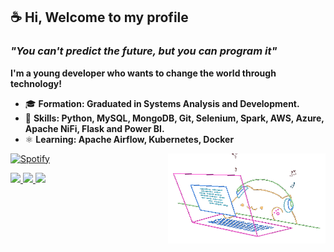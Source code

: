 ## ☕ Hi, Welcome to my profile 
### *"You can't predict the future, but you can program it"*

**I'm a young developer who wants to change the world through technology!**

- 🎓 **Formation: Graduated in Systems Analysis and Development.**
- 🎯 **Skills: Python, MySQL, MongoDB, Git, Selenium, Spark, AWS, Azure, Apache NiFi, Flask and Power BI.**
- ⚛️ **Learning: Apache Airflow, Kubernetes, Docker**

<img align="right" width="50%%" alt="cover" loading="lazy" src="assets/cat.gif" title="Danilo Donato"> 	

[![Spotify](https://novatorem-eta-ruby.vercel.app/api/spotify)](https://open.spotify.com/user/9c7cce9446504bc697415fc50103e691)





  <a href="https://www.linkedin.com/in/danilodonato/" alt="Linkedin">
    <img src="https://img.shields.io/badge/-Linkedin-1A1C26?style=for-the-badge&logo=Linkedin&logoColor=00F0FF&link=https://www.linkedin.com/in/danilodonato/"/>
  </a>


  <a href="https://www.instagram.com/daan.py/" alt="Instagram">
    <img src="https://img.shields.io/badge/-Instagram-1A1C26?style=for-the-badge&logo=Instagram&logoColor=00F0FF&link=https://www.instagram.com/daan.py/"/>
  </a>


  <a href="https://discord.gg/kzCs586SHe" alt="Discord">
    <img src="https://img.shields.io/badge/-Discord-1A1C26?style=for-the-badge&logo=Discord&logoColor=00F0FF&link=https://discord.gg/kzCs586SHe"/>
	  
  </a>		
	
</p>  



